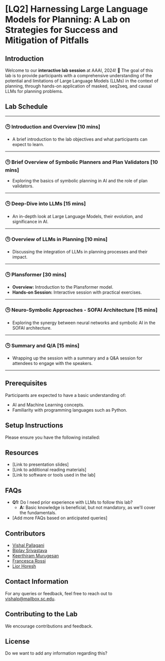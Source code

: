 
#  [LQ2] Harnessing Large Language Models for Planning: A Lab on Strategies for Success and Mitigation of Pitfalls

##  Introduction
Welcome to our **interactive lab session** at AAAI, 2024! 🎉 The goal of this lab is to provide participants with a comprehensive understanding of the potential and limitations of Large Language Models (LLMs) in the context of planning, through hands-on application of masked, seq2seq, and causal LLMs for planning problems.

## Lab Schedule

---

### 🕒 Introduction and Overview [10 mins]
- A brief introduction to the lab objectives and what participants can expect to learn.

---

### 🕒 Brief Overview of Symbolic Planners and Plan Validators [10 mins]
- Exploring the basics of symbolic planning in AI and the role of plan validators.

---

### 🕒 Deep-Dive into LLMs [15 mins]
- An in-depth look at Large Language Models, their evolution, and significance in AI.

---

### 🕒 Overview of LLMs in Planning [10 mins]
- Discussing the integration of LLMs in planning processes and their impact.

---

### 🕒 Plansformer [30 mins]
- **Overview:** Introduction to the Plansformer model.
- **Hands-on Session:** Interactive session with practical exercises.

---

### 🕒 Neuro-Symbolic Approaches - SOFAI Architecture [15 mins]
- Exploring the synergy between neural networks and symbolic AI in the SOFAI architecture.

---

### 🕒 Summary and Q/A [15 mins]
- Wrapping up the session with a summary and a Q&A session for attendees to engage with the speakers.

---

##  Prerequisites
Participants are expected to have a basic understanding of:
- AI and Machine Learning concepts.
- Familiarity with programming languages such as Python.

##  Setup Instructions
Please ensure you have the following installed:

##  Resources
- [Link to presentation slides]
- [Link to additional reading materials]
- [Link to software or tools used in the lab]

##  FAQs
- **Q1:** Do I need prior experience with LLMs to follow this lab?
  - **A:** Basic knowledge is beneficial, but not mandatory, as we'll cover the fundamentals.
- [Add more FAQs based on anticipated queries]

## Contributors
- [Vishal Pallagani](https://www.linkedin.com/in/vishalpallagani/)
- [Biplav Srivastava](https://www.linkedin.com/in/biplav-srivastava)
- [Keerthiram Murugesan](https://www.linkedin.com/in/keerthiram)
- [Francesca Rossi](https://www.linkedin.com/in/francesca-rossi-34b8b95)
- [Lior Horesh](https://www.linkedin.com/in/lior-horesh-7365a46)

##  Contact Information
For any queries or feedback, feel free to reach out to vishalp@mailbox.sc.edu.

##  Contributing to the Lab
We encourage contributions and feedback.

##  License
Do we want to add any information regarding this?
